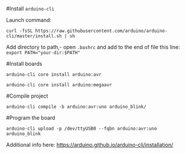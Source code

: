 #Install `arduino-cli`

Launch command:

`curl -fsSL https://raw.githubusercontent.com/arduino/arduino-cli/master/install.sh | sh`

Add directory to path,- open `.bashrc` and add to the end of file this line: `export PATH="your-dir:$PATH"`

#Install boards

`arduino-cli core install arduino:avr`

`arduino-cli core install arduino:megaavr`

#Compile project

`arduino-cli compile -b arduino:avr:uno arduino_blink/`

#Program the board

`arduino-cli upload -p /dev/ttyUSB0 --fqbn arduino:avr:uno  arduino_blink`


Additional info here: https://arduino.github.io/arduino-cli/installation/